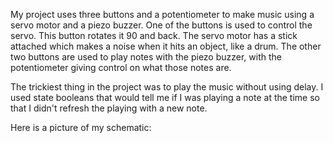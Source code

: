 My project uses three buttons and a potentiometer to make music using a servo motor and a piezo buzzer. One of the buttons is used to control the servo. This button rotates it 90 and back. The servo motor has a stick attached which makes a noise when it hits an object, like a drum. The other two buttons are used to play notes with the piezo buzzer, with the potentiometer giving control on what those notes are.

The trickiest thing in the project was to play the music without using delay. I used state booleans that would tell me if I was playing a note at the time so that I didn't refresh the playing with a new note.

Here is a picture of my schematic:

